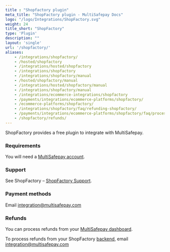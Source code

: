 ```yaml
---
title : "Shopfactory plugin"
meta_title: "ShopFactory plugin - MultiSafepay Docs"
logo: "/logo/Integrations/ShopFactory.svg"
weight: 24
title_short: "ShopFactory"
type: 'Plugin'
description: ""
layout: 'single'
url: '/shopfactory/'
aliases: 
    - /integrations/shopfactory/
    - /hosted/shopfactory
    - /integrations/hosted/shopfactory
    - /integrations/shopfactory
    - /integrations/shopfactory/manual
    - /hosted/shopfactory/manual
    - /integrations/hosted/shopfactory/manual
    - /integrations/shopfactory/manual
    - /integrations/ecommerce-integrations/shopfactory
    - /payments/integrations/ecommerce-platforms/shopfactory/
    - /ecommerce-platforms/shopfactory/
    - /integrations/shopfactory/faq/refunding-shopfactory/
    - /payments/integrations/ecommerce-platforms/shopfactory/faq/processing-refunds/
    - /shopfactory/refunds/
---
```

ShopFactory provides a free plugin to integrate with MultiSafepay.

### Requirements

You will need a [MultiSafepay account](/getting-started/guide/).

### Support

See ShopFactory – [ShopFactory Support](https://www.shopfactory.nl/contents/nl/d122.html).

### Payment methods

Email <integration@multisafepay.com>

### Refunds

You can process refunds from your [MultiSafepay dashboard](https://merchant.multisafepay.com). 

To process refunds from your ShopFactory [backend](/glossaries/multisafepay-glossary/#backend), email <integration@multisafepay.com>